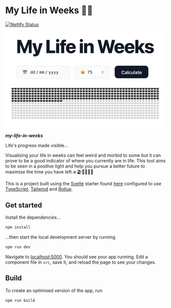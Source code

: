 # My Life in Weeks 📅😵

[![Netlify Status](https://api.netlify.com/api/v1/badges/848c185e-dd0c-47e8-b6e3-d86a6f0490f7/deploy-status)](https://app.netlify.com/sites/life-in-weeks/deploys)

<p align="center"> 
    <img src="docs/assets/my-life-in-weeks.png" alt="Logo">
</p>

**_my-life-in-weeks_**

Life's progress made visible...

Visualising your life in weeks can feel weird and morbid to some but it can prove to be a good indicator of where you currently are in life.
This tool aims to be seen in a positive light and help you pursue a better future to maximise the time you have left.✈️🏖️🚵‍♂️🏄‍♂️

This is a project built using the [Svelte](https://svelte.dev) starter found [here](https://github.com/sveltejs/template) configured to use [TypeScript](https://www.typescriptlang.org/), [Tailwind](https://tailwindcss.com/) and [Rollup](https://rollupjs.org).

## Get started

Install the dependencies...

```bash
npm install
```

...then start the local development server by running

```bash
npm run dev
```

Navigate to [localhost:5000](http://localhost:5000). You should see your app running. Edit a component file in `src`, save it, and reload the page to see your changes.

## Build

To create an optimised version of the app, run

```bash
npm run build
```